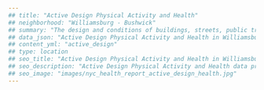 ```yaml
---
## title: "Active Design Physical Activity and Health"
## neighborhood: "Williamsburg - Bushwick"
## summary: "The design and conditions of buildings, streets, public transportation and parks influence physical activity, use of active transportation and other healthy behavior. A neighborhood's features can also impact the safety of its residents."
## data_json: "Active Design Physical Activity and Health in Williamsburg - Bushwick"
## content_yml: "active_design"
## type: location
## seo_title: "Active Design Physical Activity and Health in Williamsburg - Bushwick"
## seo_description: "Active Design Physical Activity and Health data profile for the Williamsburg - Bushwick neighborhood of NYC."
## seo_image: "images/nyc_health_report_active_design_health.jpg"
---
```

